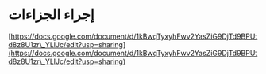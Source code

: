 # إجراء الجزاءات

[https://docs.google.com/document/d/1kBwqTyxyhFwv2YasZiG9DjTd9BPUtd8z8U1zr\_YLIJc/edit?usp=sharing](https://docs.google.com/document/d/1kBwqTyxyhFwv2YasZiG9DjTd9BPUtd8z8U1zr\_YLIJc/edit?usp=sharing)
